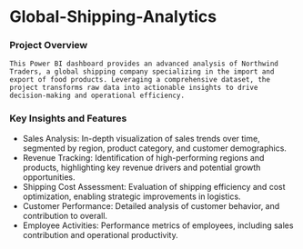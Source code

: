 # Global-Shipping-Analytics
### Project Overview
    This Power BI dashboard provides an advanced analysis of Northwind Traders, a global shipping company specializing in the import and export of food products. Leveraging a comprehensive dataset, the project transforms raw data into actionable insights to drive decision-making and operational efficiency.
### Key Insights and Features 
- Sales Analysis: In-depth visualization of sales trends over time, segmented by region, product category, and customer demographics.
- Revenue Tracking: Identification of high-performing regions and products, highlighting key revenue drivers and potential growth opportunities.
- Shipping Cost Assessment: Evaluation of shipping efficiency and cost optimization, enabling strategic improvements in logistics.
- Customer Performance: Detailed analysis of customer behavior, and contribution to overall.
- Employee Activities: Performance metrics of employees, including sales contribution and operational productivity.

